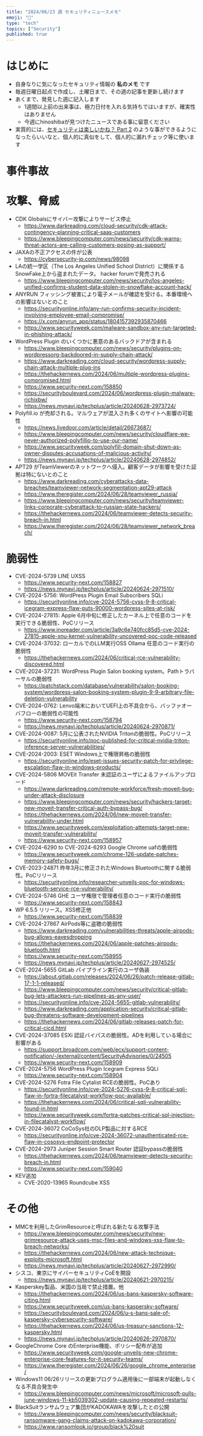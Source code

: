 ```yaml
---
title: "2024/06/23 週 セキュリティニュースメモ"
emoji: "🔖"
type: "tech"
topics: ["Security"]
published: true
---
```


# はじめに
* 自身なりに気になったセキュリティ情報の **私のメモ** です
* 毎週日曜日起点で作成し、土曜日まで、その週の記事を更新し続けます
* あくまで、発見した週に記入します
    * 1週間以上前の出来事は、極力日付を入れる気持ちではいますが、確実性はありません
    * 今週にhinoshibaが見つけたニュースである事に留意ください
* 実質的には、[セキュリティは楽しいかね？ Part 2](https://negi.hatenablog.com/) のような事ができるようになったらいいなと、個人的に真似をして、個人的に漏れチェック等に使います

# 事件事故

# 攻撃、脅威
* CDK Globalsにサイバー攻撃によりサービス停止
    * https://www.darkreading.com/cloud-security/cdk-attack-contingency-planning-critical-saas-customers
    * https://www.bleepingcomputer.com/news/security/cdk-warns-threat-actors-are-calling-customers-posing-as-support/
* JAXAの不正アクセスの件が公表
    * https://cybersecurity-jp.com/news/98098
* LAの統一学区（The Los Angeles Unified School District）に関係するSnowFake上から盗まれたデータ。 hacker forumで発売される
    * https://www.bleepingcomputer.com/news/security/los-angeles-unified-confirms-student-data-stolen-in-snowflake-account-hack/
* ANYRUN フィッシング被害により電子メールが確認を受ける。本番環境への影響はないとのこと
    * https://securityonline.info/any-run-confirms-security-incident-involving-employee-email-compromise/
    * https://x.com/anyrun_app/status/1804157392935870466
    * https://www.securityweek.com/malware-sandbox-any-run-targeted-in-phishing-attack/
* WordPress Plugin のいくつかに悪意のあるバックドアが含まれる
    * https://www.bleepingcomputer.com/news/security/plugins-on-wordpressorg-backdoored-in-supply-chain-attack/
    * https://www.darkreading.com/cloud-security/wordpress-supply-chain-attack-multiple-plug-ins
    * https://thehackernews.com/2024/06/multiple-wordpress-plugins-compromised.html
    * https://www.security-next.com/158850
    * https://securityboulevard.com/2024/06/wordpress-plugin-malware-richixbw/
    * https://news.mynavi.jp/techplus/article/20240628-2973724/
* Polyfill.io が売却される。マルウェアが混入され多くのサイトへ影響の可能性
    * https://news.livedoor.com/article/detail/26673687/
    * https://www.bleepingcomputer.com/news/security/cloudflare-we-never-authorized-polyfillio-to-use-our-name/
    * https://www.securityweek.com/polyfill-domain-shut-down-as-owner-disputes-accusations-of-malicious-activity/
    * https://news.mynavi.jp/techplus/article/20240628-2974852/
* APT29 がTeamViewerのネットワークへ侵入。顧客データが影響を受けた証拠は特にないとのこと
    * https://www.darkreading.com/cyberattacks-data-breaches/teamviewer-network-segmentation-apt29-attack
    * https://www.theregister.com/2024/06/28/teamviewer_russia/
    * https://www.bleepingcomputer.com/news/security/teamviewer-links-corporate-cyberattack-to-russian-state-hackers/
    * https://thehackernews.com/2024/06/teamviewer-detects-security-breach-in.html
    * https://www.theregister.com/2024/06/28/teamviewer_network_breach/

# 脆弱性

* CVE-2024-5739 LINE UXSS
    * https://www.security-next.com/158827
    * https://news.mynavi.jp/techplus/article/20240624-2971510/
* CVE-2024-5756: WordPress Plugin Email Subscribers SQLi
    * https://securityonline.info/cve-2024-5756-cvss-9-8-critical-icegram-express-flaw-puts-90000-wordpress-sites-at-risk/
* CVE-2024-27815: Apple 6月中旬に修正したカーネル上で任意のコードを実行できる脆弱性、PoCリリース
    * https://www.inoreader.com/article/3a9c6e740fcc85d5-cve-2024-27815-apple-xnu-kernel-vulnerability-uncovered-poc-code-released
* CVE-2024-37032: ローカルでのLLM実行OSS Ollama 任意のコード実行の脆弱性
    * https://thehackernews.com/2024/06/critical-rce-vulnerability-discovered.html
* CVE-2024-37231: WordPress Plugin Salon booking system。Pathトラバーサルの脆弱性
    * https://patchstack.com/database/vulnerability/salon-booking-system/wordpress-salon-booking-system-plugin-9-9-arbitrary-file-deletion-vulnerability
* CVE-2024-0762: Lenvo端末においてUEFI上の不具合から、バッファオーバフローの脆弱性の可能性
    * https://www.security-next.com/158794
    * https://news.mynavi.jp/techplus/article/20240624-2970871/
* CVE-2024-0087: 5月に公表されたNVIDIA Tritonの脆弱性。PoCリリース
    * https://securityonline.info/poc-published-for-critical-nvidia-triton-inference-server-vulnerabilities/
* CVE-2024-2003: ESET Windows上で権限昇格の脆弱性
    * https://securityonline.info/eset-issues-security-patch-for-privilege-escalation-flaw-in-windows-products/
* CVE-2024-5806 MOVEit Transfer 未認証のユーザによるファイルアップロード
    * https://www.darkreading.com/remote-workforce/fresh-moveit-bug-under-attack-disclosure
    * https://www.bleepingcomputer.com/news/security/hackers-target-new-moveit-transfer-critical-auth-bypass-bug/
    * https://thehackernews.com/2024/06/new-moveit-transfer-vulnerability-under.html
    * https://www.securityweek.com/exploitation-attempts-target-new-moveit-transfer-vulnerability/
    * https://www.security-next.com/158957
* CVE-2024-6290 to CVE-2024-6293 Google Chrome uafの脆弱性
    * https://www.securityweek.com/chrome-126-update-patches-memory-safety-bugs/
* CVE-2023-24871 昨年3月に修正されたWindows Bluetoothに関する脆弱性。PoCリリース
    * https://securityonline.info/researcher-unveils-poc-for-windows-bluetooth-service-rce-vulnerability/
* CVE-2024-5746 GHE ユーザ権限で管理者任意のコード実行の脆弱性
    * https://www.security-next.com/158843
* WP 6.5.5 リリース。XSS修正他
    * https://www.security-next.com/158839
* CVE-2024-27867 AirPods等に盗聴の脆弱性
    * https://www.darkreading.com/vulnerabilities-threats/apple-airpods-bug-allows-eavesdropping
    * https://thehackernews.com/2024/06/apple-patches-airpods-bluetooth.html
    * https://www.security-next.com/158955
    * https://news.mynavi.jp/techplus/article/20240627-2974525/
* CVE-2024-5655 GitLab パイプライン実行のユーザ偽装
    * https://about.gitlab.com/releases/2024/06/26/patch-release-gitlab-17-1-1-released/
    * https://www.bleepingcomputer.com/news/security/critical-gitlab-bug-lets-attackers-run-pipelines-as-any-user/
    * https://securityonline.info/cve-2024-5655-gitlab-vulnerability/
    * https://www.darkreading.com/application-security/critical-gitlab-bug-threatens-software-development-pipelines
    * https://thehackernews.com/2024/06/gitlab-releases-patch-for-critical-cicd.html
* CVE-2024-37085 ESXi 認証バイパスの脆弱性。ADを利用している場合に影響がある
    * https://support.broadcom.com/web/ecx/support-content-notification/-/external/content/SecurityAdvisories/0/24505
    * https://www.security-next.com/158909
* CVE-2024-5756 WordPress Plugin Icegram Express SQLi
    * https://www.security-next.com/158904
* CVE-2024-5276 Fotra File Cytalist RCEの脆弱性。PoCあり
    * https://securityonline.info/cve-2024-5276-cvss-9-8-critical-sqli-flaw-in-fortra-filecatalyst-workflow-poc-available/
    * https://thehackernews.com/2024/06/critical-sqli-vulnerability-found-in.html
    * https://www.securityweek.com/fortra-patches-critical-sql-injection-in-filecatalyst-workflow/
* CVE-2024-36072 CoCoSys社のDLP製品に対するRCE
    * https://securityonline.info/cve-2024-36072-unauthenticated-rce-flaw-in-cososys-endpoint-protector
* CVE-2024-2973 Juniper Session  Smart Router 認証bypassの脆弱性
    * https://thehackernews.com/2024/06/teamviewer-detects-security-breach-in.html
    * https://www.security-next.com/159040
* KEV追加
    * CVE-2020-13965 Roundcube XSS

# その他
* MMCを利用したGrimResourceと呼ばれる新たなる攻撃手法
    * https://www.bleepingcomputer.com/news/security/new-grimresource-attack-uses-msc-files-and-windows-xss-flaw-to-breach-networks/
    * https://thehackernews.com/2024/06/new-attack-technique-exploits-microsoft.html
    * https://news.mynavi.jp/techplus/article/20240627-2972990/
* シスコ、東京にサイバーセキュリティCoEを開設
    * https://news.mynavi.jp/techplus/article/20240621-2970215/
* Kasperskey製品、米国の当局で禁止措置。他
    * https://thehackernews.com/2024/06/us-bans-kaspersky-software-citing.html
    * https://www.securityweek.com/us-bans-kaspersky-software/
    * https://securityboulevard.com/2024/06/u-s-bans-sale-of-kaspersky-cybersecurity-software/
    * https://thehackernews.com/2024/06/us-treasury-sanctions-12-kaspersky.html
    * https://news.mynavi.jp/techplus/article/20240626-2970870/
* GoogleChrome Core のEnterprise機能、ポリシー配布が追加
    * https://www.securityweek.com/google-unveils-new-chrome-enterprise-core-features-for-it-security-teams/
    * https://www.theregister.com/2024/06/26/google_chrome_enterprise/
* Windows11 06/26リリースの更新プログラム適用後に一部端末が起動しなくなる不具合発生中
    * https://www.bleepingcomputer.com/news/microsoft/microsoft-pulls-june-windows-11-kb5039302-update-causing-repeated-restarts/
* BlackSuitランサムウェア集団がKADOKAWAを攻撃したとの公開
    * https://www.bleepingcomputer.com/news/security/blacksuit-ransomware-gang-claims-attack-on-kadokawa-corporation/
    * https://www.ransomlook.io/group/black%20suit
